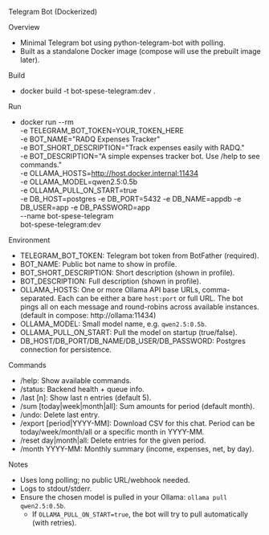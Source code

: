 Telegram Bot (Dockerized)

Overview
- Minimal Telegram bot using python-telegram-bot with polling.
- Built as a standalone Docker image (compose will use the prebuilt image later).

Build
- docker build -t bot-spese-telegram:dev .

Run
- docker run --rm \
    -e TELEGRAM_BOT_TOKEN=YOUR_TOKEN_HERE \
    -e BOT_NAME="RADQ Expenses Tracker" \
    -e BOT_SHORT_DESCRIPTION="Track expenses easily with RADQ." \
    -e BOT_DESCRIPTION="A simple expenses tracker bot. Use /help to see commands." \
    -e OLLAMA_HOSTS=http://host.docker.internal:11434 \
    -e OLLAMA_MODEL=qwen2.5:0.5b \
    -e OLLAMA_PULL_ON_START=true \
    -e DB_HOST=postgres -e DB_PORT=5432 -e DB_NAME=appdb -e DB_USER=app -e DB_PASSWORD=app \
    --name bot-spese-telegram \
    bot-spese-telegram:dev

Environment
- TELEGRAM_BOT_TOKEN: Telegram bot token from BotFather (required).
- BOT_NAME: Public bot name to show in profile.
- BOT_SHORT_DESCRIPTION: Short description (shown in profile).
- BOT_DESCRIPTION: Full description (shown in profile).
- OLLAMA_HOSTS: One or more Ollama API base URLs, comma-separated. Each can be
  either a bare `host:port` or full URL. The bot pings all on each message and
  round-robins across available instances. (default in compose: http://ollama:11434)
- OLLAMA_MODEL: Small model name, e.g. `qwen2.5:0.5b`.
- OLLAMA_PULL_ON_START: Pull the model on startup (true/false).
- DB_HOST/DB_PORT/DB_NAME/DB_USER/DB_PASSWORD: Postgres connection for persistence.

Commands
- /help: Show available commands.
- /status: Backend health + queue info.
- /last [n]: Show last n entries (default 5).
- /sum [today|week|month|all]: Sum amounts for period (default month).
- /undo: Delete last entry.
- /export [period|YYYY-MM]: Download CSV for this chat. Period can be today/week/month/all or a specific month in YYYY-MM.
- /reset day|month|all: Delete entries for the given period.
- /month YYYY-MM: Monthly summary (income, expenses, net, by day).

Notes
- Uses long polling; no public URL/webhook needed.
- Logs to stdout/stderr.
- Ensure the chosen model is pulled in your Ollama: `ollama pull qwen2.5:0.5b`.
  - If `OLLAMA_PULL_ON_START=true`, the bot will try to pull automatically (with retries).
